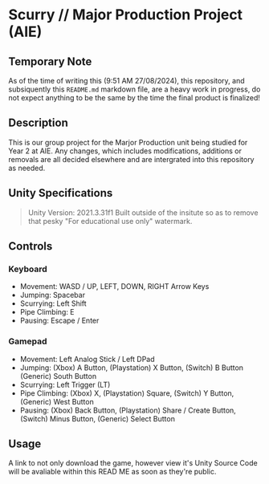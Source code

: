 # Scurry // Major Production Project (AIE)

## Temporary Note
As of the time of writing this (9:51 AM 27/08/2024), this repository, and subsiquently this `README.md` markdown file, are a heavy work in progress, do not expect anything to be the same by the time the final product is finalized!

## Description
This is our group project for the Marjor Production unit being studied for Year 2 at AIE. Any changes, which includes modifications, additions or removals are all decided elsewhere and are intergrated into this repository as needed.

## Unity Specifications
> Unity Version: 2021.3.31f1
> Built outside of the insitute so as to remove that pesky "For educational use only" watermark.

## Controls
### Keyboard
- Movement: WASD / UP, LEFT, DOWN, RIGHT Arrow Keys
- Jumping: Spacebar
- Scurrying: Left Shift
- Pipe Climbing: E
- Pausing: Escape / Enter

### Gamepad
- Movement: Left Analog Stick / Left DPad
- Jumping: (Xbox) A Button, (Playstation) X Button, (Switch) B Button (Generic) South Button
- Scurrying: Left Trigger (LT)
- Pipe Climbing: (Xbox) X, (Playstation) Square, (Switch) Y Button, (Generic) West Button
- Pausing: (Xbox) Back Button, (Playstation) Share / Create Button, (Switch) Minus Button, (Generic) Select Button

## Usage
A link to not only download the game, however view it's Unity Source Code will be avaliable within this READ ME as soon as they're public.